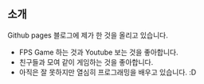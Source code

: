 
## 소개

Github pages 블로그에 제가 한 것을 올리고 있습니다.  
* FPS Game 하는 것과 Youtube 보는 것을 좋아합니다.  
* 친구들과 모여 같이 게임하는 것을 좋아합니다.  
* 아직은 잘 못하지만 열심히 프로그래밍을 배우고 있습니다. :D  